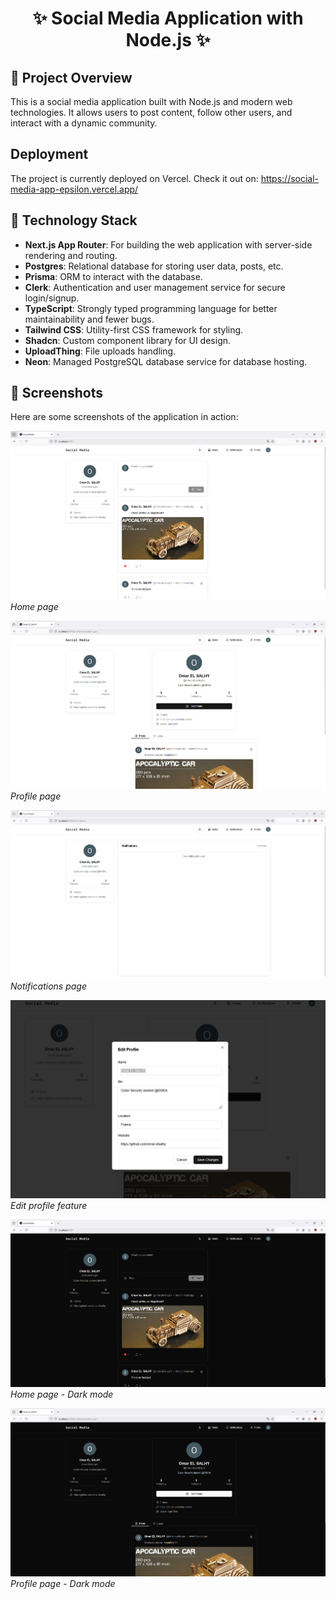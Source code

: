 <h1 align="center">✨ Social Media Application with Node.js ✨</h1>

## 📌 Project Overview

This is a social media application built with Node.js and modern web technologies. It allows users to post content, follow other users, and interact with a dynamic community.

## Deployment
The project is currently deployed on Vercel. Check it out on:
https://social-media-app-epsilon.vercel.app/

## 🚀 Technology Stack

- **Next.js App Router**: For building the web application with server-side rendering and routing.
- **Postgres**: Relational database for storing user data, posts, etc.
- **Prisma**: ORM to interact with the database.
- **Clerk**: Authentication and user management service for secure login/signup.
- **TypeScript**: Strongly typed programming language for better maintainability and fewer bugs.
- **Tailwind CSS**: Utility-first CSS framework for styling.
- **Shadcn**: Custom component library for UI design.
- **UploadThing**: File uploads handling.
- **Neon**: Managed PostgreSQL database service for database hosting.

## 📸 Screenshots

Here are some screenshots of the application in action:

![Screenshot 1](public/Home-page.png)
*Home page*

![Screenshot 2](public/Profile-page.png)
*Profile page*

![Screenshot 3](public/Notifications-page.png)
*Notifications page*

![Screenshot 4](public/Edit-profile-feature.png)
*Edit profile feature*

![Screenshot 5](public/Dark-mode-home-page.png)
*Home page - Dark mode*

![Screenshot 6](public/Dark-mode-profile-page.png)
*Profile page - Dark mode*
